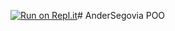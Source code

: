 [![Run on Repl.it](https://repl.it/badge/github/AnderSegovia/AnderSegovia)](https://repl.it/github/AnderSegovia/AnderSegovia)# AnderSegovia
POO
